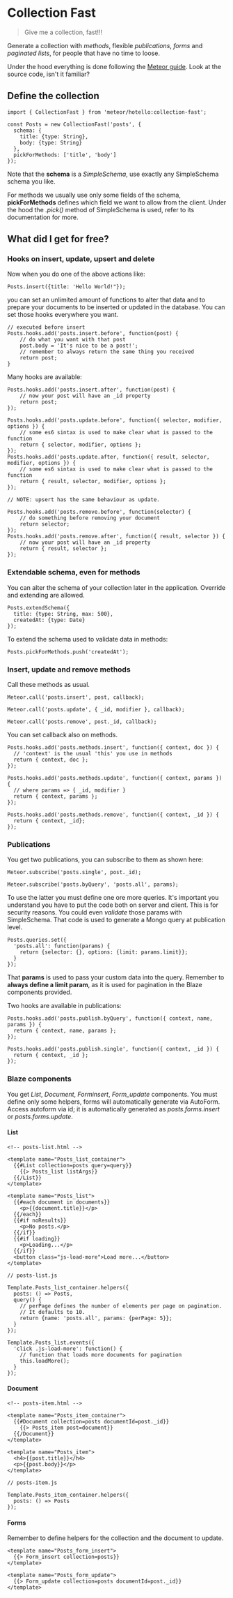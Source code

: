 # Collection Fast

> Give me a collection, fast!!!

Generate a collection with *methods*, flexible *publications*, *forms* and *paginated lists*, for people that have no time to loose.

Under the hood everything is done following the [Meteor guide](https://guide.meteor.com/). Look at the source code, isn't it familiar?
## Define the collection
```
import { CollectionFast } from 'meteor/hotello:collection-fast';

const Posts = new CollectionFast('posts', {
  schema: {
    title: {type: String},
    body: {type: String}
  },
  pickForMethods: ['title', 'body']
});
```
Note that the **schema** is a *SimpleSchema*, use exactly any SimpleSchema schema you like.

For methods we usually use only some fields of the schema, **pickForMethods** defines which field we want to allow from the client.
Under the hood the *.pick()* method of SimpleSchema is used, refer to its documentation for more.
## What did I get for free?
### Hooks on insert, update, upsert and delete
Now when you do one of the above actions like:
```
Posts.insert({title: 'Hello World!"});
```
you can set an unlimited amount of functions to alter that data and to prepare your documents to be inserted or updated in the database. You can set those hooks everywhere you want.
```
// executed before insert
Posts.hooks.add('posts.insert.before', function(post) {
	// do what you want with that post
	post.body = 'It's nice to be a post!';
	// remember to always return the same thing you received
	return post;
}
```
Many hooks are available:
```
Posts.hooks.add('posts.insert.after', function(post) {
	// now your post will have an _id property
	return post;
});

Posts.hooks.add('posts.update.before', function({ selector, modifier, options }) {
	// some es6 sintax is used to make clear what is passed to the function
	return { selector, modifier, options };
});
Posts.hooks.add('posts.update.after, function({ result, selector, modifier, options }) {
	// some es6 sintax is used to make clear what is passed to the function
	return { result, selector, modifier, options };
});

// NOTE: upsert has the same behaviour as update.

Posts.hooks.add('posts.remove.before', function(selector) {
	// do something before removing your document
	return selector;
});
Posts.hooks.add('posts.remove.after', function({ result, selector }) {
	// now your post will have an _id property
	return { result, selector };
});
```
### Extendable schema, even for methods
You can alter the schema of your collection later in the application. Override and extending are allowed.
```
Posts.extendSchema({
  title: {type: String, max: 500},
  createdAt: {type: Date}
});
```
To extend the schema used to validate data in methods:
```
Posts.pickForMethods.push('createdAt');
```
### Insert, update and remove methods
Call these methods as usual.
```
Meteor.call('posts.insert', post, callback);

Meteor.call('posts.update', { _id, modifier }, callback);

Meteor.call('posts.remove', post._id, callback);
```
You can set callback also on methods.
```
Posts.hooks.add('posts.methods.insert', function({ context, doc }) {
  // 'context' is the usual 'this' you use in methods
  return { context, doc };
});

Posts.hooks.add('posts.methods.update', function({ context, params }) {
  // where params => { _id, modifier }
  return { context, params };
});

Posts.hooks.add('posts.methods.remove', function({ context, _id }) {
  return { context, _id};
});
```
### Publications
You get two publications, you can subscribe to them as shown here:
```
Meteor.subscribe('posts.single', post._id);

Meteor.subscribe('posts.byQuery', 'posts.all', params);
```
To use the latter you must define one ore more queries. It's important you understand you have to put the code both on server and client. This is for security reasons. You could even *validate* those params with SimpleSchema. That code is used to generate a Mongo query at publication level.
```
Posts.queries.set({
  'posts.all': function(params) {
    return {selector: {}, options: {limit: params.limit}};
  }
});
```
That **params** is used to pass your custom data into the query. Remember to **always define a limit param**, as it is used for pagination in the Blaze components provided.

Two hooks are available in publications:
```
Posts.hooks.add('posts.publish.byQuery', function({ context, name, params }) {
  return { context, name, params };
});

Posts.hooks.add('posts.publish.single', function({ context, _id }) {
  return { context, _id };
});
```
### Blaze components
You get *List*, *Document*, *Forminsert*, *Form_update* components. You must define only some helpers, forms will automatically generate via AutoForm. Access autoform via id; it is automatically generated as *posts.forms.insert* or *posts.forms.update*.
#### List
```
<!-- posts-list.html -->

<template name="Posts_list_container">
  {{#List collection=posts query=query}}
    {{> Posts_list listArgs}}
  {{/List}}
</template>

<template name="Posts_list">
  {{#each document in documents}}
    <p>{{document.title}}</p>
  {{/each}}
  {{#if noResults}}
    <p>No posts.</p>
  {{/if}}
  {{#if loading}}
    <p>Loading...</p>
  {{/if}}
  <button class="js-load-more">Load more...</button>
</template>

// posts-list.js

Template.Posts_list_container.helpers({
  posts: () => Posts,
  query() {
    // perPage defines the number of elements per page on pagination.
    // It defaults to 10.
    return {name: 'posts.all', params: {perPage: 5}};
  }
});

Template.Posts_list.events({
  'click .js-load-more': function() {
    // function that loads more documents for pagination
    this.loadMore();
  }
});
```
#### Document
```
<!-- posts-item.html -->

<template name="Posts_item_container">
  {{#Document collection=posts documentId=post._id}}
    {{> Posts_item post=document}}
  {{/Document}}
</template>

<template name="Posts_item">
  <h4>{{post.title}}</h4>
  <p>{{post.body}}</p>
</template>

// posts-item.js

Template.Posts_item_container.helpers({
  posts: () => Posts
});
```
#### Forms
Remember to define helpers for the collection and the document to update.
```
<template name="Posts_form_insert">
  {{> Form_insert collection=posts}}
</template>

<template name="Posts_form_update">
  {{> Form_update collection=posts documentId=post._id}}
</template>
```
